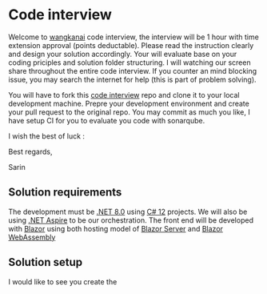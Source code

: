 # Code interview

Welcome to [wangkanai](https://github.com/wangkanai) code interview, the interview will be 1 hour with time extension approval (points deductable). Please read the instruction clearly and design your solution accordingly. Your will evaluate base on your coding priciples and solution folder structuring. I will watching our screen share throughout the entire code interview. If you counter an mind blocking issue, you may search the internet for help (this is part of problem solving).

You will have to fork this [code interview](https://github.com/wangkanai/interview/fork) repo and clone it to your local development machine. Prepre your development environment and create your pull request to the original repo. You may commit as much you like, I have setup CI for you to evaluate you code with sonarqube. 

I wish the best of luck :

Best regards,

Sarin

## Solution requirements

The development must be [.NET 8.0](https://learn.microsoft.com/en-us/dotnet/core/whats-new/dotnet-8/overview) using [C# 12](https://learn.microsoft.com/en-us/dotnet/csharp/whats-new/csharp-12) projects. We will also be using [.NET Aspire](https://learn.microsoft.com/en-us/dotnet/aspire/fundamentals/app-host-overview) to be our orchestration. The front end will be developed with  [Blazor](https://learn.microsoft.com/en-us/aspnet/core/blazor/?view=aspnetcore-8.0) using both hosting model of [Blazor Server](https://learn.microsoft.com/en-us/aspnet/core/blazor/hosting-models?view=aspnetcore-8.0#blazor-server) and [Blazor WebAssembly](https://learn.microsoft.com/en-us/aspnet/core/blazor/hosting-models?view=aspnetcore-8.0#blazor-webassembly)

## Solution setup

I would like to see you create the 